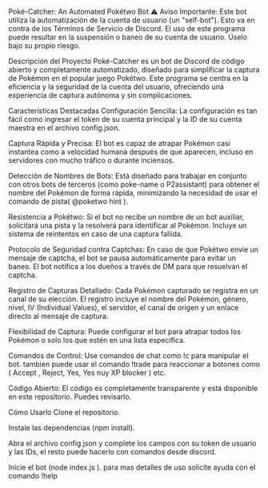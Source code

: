 Poké-Catcher: An Automated Pokétwo Bot
⚠️ Aviso Importante: Este bot utiliza la automatización de la cuenta de usuario (un "self-bot"). Esto va en contra de los Términos de Servicio de Discord. El uso de este programa puede resultar en la suspensión o baneo de su cuenta de usuario. Úselo bajo su propio riesgo.

Descripción del Proyecto
Poké-Catcher es un bot de Discord de código abierto y completamente automatizado, diseñado para simplificar la captura de Pokémon en el popular juego Pokétwo. Este programa se centra en la eficiencia y la seguridad de la cuenta del usuario, ofreciendo una experiencia de captura autónoma y sin complicaciones.

Características Destacadas
Configuración Sencilla: La configuración es tan fácil como ingresar el token de su cuenta principal y la ID de su cuenta maestra en el archivo config.json.

Captura Rápida y Precisa: El bot es capaz de atrapar Pokémon casi instantea como a velocidad humana después de que aparecen, incluso en servidores con mucho tráfico o durante inciensos.

Detección de Nombres de Bots: Está diseñado para trabajar en conjunto con otros bots de terceros (como poke-name o P2assistant) para obtener el nombre del Pokémon de forma rápida, minimizando la necesidad de usar el comando de pista( @poketwo hint ).

Resistencia a Pokétwo: Si el bot no recibe un nombre de un bot auxiliar, solicitará una pista y la resolverá para identificar al Pokémon. Incluye un sistema de reintentos en caso de una captura fallida.

Protocolo de Seguridad contra Captchas: En caso de que Pokétwo envíe un mensaje de captcha, el bot se pausa automáticamente para evitar un baneo. El bot notifica a los dueños a través de DM para que resuelvan el captcha.

Registro de Capturas Detallado: Cada Pokémon capturado se registra en un canal de su elección. El registro incluye el nombre del Pokémon, género, nivel, IV (Individual Values), el servidor, el canal de origen y un enlace directo al mensaje de captura.

Flexibilidad de Captura: Puede configurar el bot para atrapar todos los Pokémon o solo los que estén en una lista específica.

Comandos de Control: Use comandos de chat como !c <nombre> para manipular el bot. tambien puede usar el comando !trade para reaccionar a botones como ( Accept , Reject, Yes, Yes nuy XP blocker ) etc.

Código Abierto: El código es completamente transparente y está disponible en este repositorio. Puedes revisarlo.

Cómo Usarlo
Clone el repositorio.

Instale las dependencias (npm install).

Abra el archivo config.json y complete los campos con su token de usuario y las IDs, el resto puede hacerlo con comandos desde discord.

Inicie el bot (node index.js ).
para mas detalles de uso solicite ayuda con el comando   !help
